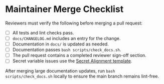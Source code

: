 # Maintainer Merge Checklist

Reviewers must verify the following before merging a pull request:

- [ ] All tests and lint checks pass.
- [ ] `docs/CHANGELOG.md` includes an entry for the change.
- [ ] Documentation in `docs/` is updated as needed.
- [ ] Documentation passes `bash scripts/check_docs.sh`.
- [ ] The pull request contains a completed reviewer sign-off section.
- [ ] Secret variable issues use the [Secret Alignment template](../.github/ISSUE_TEMPLATE/secret-alignment.md).

After merging large documentation updates, run `bash scripts/check_docs.sh`
locally to ensure the main branch remains lint-free.
